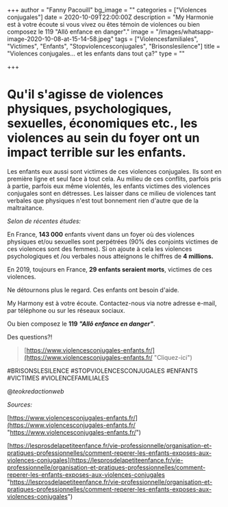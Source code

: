 +++
author = "Fanny Pacouill"
bg_image = ""
categories = ["Violences conjugales"]
date = 2020-10-09T22:00:00Z
description = "My Harmonie est à votre écoute si vous vivez ou êtes témoin de violences ou bien composez le 119 \"Allô enfance en danger\"."
image = "/images/whatsapp-image-2020-10-08-at-15-14-58.jpeg"
tags = ["Violencesfamiliales", "Victimes", "Enfants", "Stopviolencesconjugales", "Brisonslesilence"]
title = "Violences conjugales... et les enfants dans tout ça?"
type = ""

+++
# Qu'il s'agisse de violences physiques, psychologiques, sexuelles, économiques etc., les violences au sein du foyer ont un impact terrible sur les enfants.

Les enfants eux aussi sont victimes de ces violences conjugales. Ils sont en première ligne et seul face à tout cela. Au milieu de ces conflits, parfois pris à partie, parfois eux même violentés, les enfants victimes des violences conjugales sont en détresses. Les laisser dans ce milieu de violences tant verbales que physiques n'est tout bonnement rien d'autre que de la maltraitance.

_Selon de récentes études:_

En France, **143 000** enfants vivent dans un foyer où des violences physiques et/ou sexuelles sont perpétrées (90% des conjoints victimes de ces violences sont des femmes). Si on ajoute à cela les violences psychologiques et /ou verbales nous atteignons le chiffres de **4 millions.**

En 2019, toujours en France, **29 enfants seraient morts**, victimes de ces violences.

Ne détournons plus le regard. Ces enfants ont besoin d'aide.

My Harmony est à votre écoute. Contactez-nous via notre adresse e-mail, par téléphone ou sur les réseaux sociaux.

Ou bien composez le **119 _"Allô enfance en danger"_**.

Des questions?!

> [https://www.violencesconjugales-enfants.fr/](https://www.violencesconjugales-enfants.fr/ "Cliquez-ici")

\#BRISONSLESILENCE #STOPVIOLENCESCONJUGALES #ENFANTS #VICTIMES #VIOLENCEFAMILIALES

@_teokredactionweb_

_Sources:_

[https://www.violencesconjugales-enfants.fr/](https://www.violencesconjugales-enfants.fr/ "https://www.violencesconjugales-enfants.fr/")

[https://lesprosdelapetiteenfance.fr/vie-professionnelle/organisation-et-pratiques-professionnelles/comment-reperer-les-enfants-exposes-aux-violences-conjugales](https://lesprosdelapetiteenfance.fr/vie-professionnelle/organisation-et-pratiques-professionnelles/comment-reperer-les-enfants-exposes-aux-violences-conjugales "https://lesprosdelapetiteenfance.fr/vie-professionnelle/organisation-et-pratiques-professionnelles/comment-reperer-les-enfants-exposes-aux-violences-conjugales")